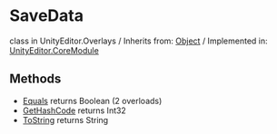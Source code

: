 # SaveData
class in UnityEditor.Overlays
 / Inherits from: <a href="https://docs.unity3d.com/6000.0/Documentation/ScriptReference/Object.html">Object</a> / Implemented in: <a href="https://docs.unity3d.com/6000.0/Documentation/ScriptReference/UnityEditor.CoreModule.html">UnityEditor.CoreModule</a>

## Methods
- <a href="https://docs.unity3d.com/6000.0/Documentation/ScriptReference/SaveData.Equals.html">Equals</a> returns Boolean (2 overloads)
- <a href="https://docs.unity3d.com/6000.0/Documentation/ScriptReference/SaveData.GetHashCode.html">GetHashCode</a> returns Int32
- <a href="https://docs.unity3d.com/6000.0/Documentation/ScriptReference/SaveData.ToString.html">ToString</a> returns String
